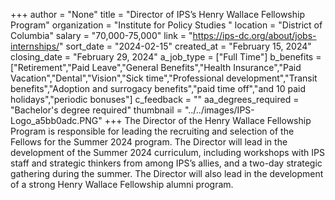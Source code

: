 +++
author = "None"
title = "Director of IPS’s Henry Wallace Fellowship Program"
organization = "Institute for Policy Studies "
location = "District of Columbia"
salary = "70,000-75,000"
link = "https://ips-dc.org/about/jobs-internships/"
sort_date = "2024-02-15"
created_at = "February 15, 2024"
closing_date = "February 29, 2024"
a_job_type = ["Full Time"]
b_benefits = ["Retirement","Paid Leave","General Benefits","Health Insurance","Paid Vacation","Dental","Vision","Sick time","Professional development","Transit benefits","Adoption and surrogacy benefits","paid time off","and 10 paid holidays","periodic bonuses"]
c_feedback = ""
aa_degrees_required = "Bachelor's degree required"
thumbnail = "../../images/IPS-Logo_a5bb0adc.PNG"
+++
The Director of the Henry Wallace Fellowship Program is responsible for leading the recruiting and selection of the Fellows for the Summer 2024 program.  The Director will lead in the development of the Summer 2024 curriculum, including workshops with IPS staff and strategic thinkers from among IPS’s allies, and a two-day strategic gathering during the summer. The Director will also lead in the development of a strong Henry Wallace Fellowship alumni program.
